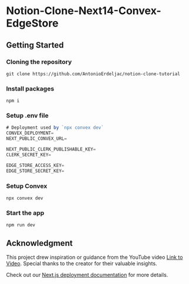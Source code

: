 # Notion-Clone-Next14-Convex-EdgeStore

## Getting Started

### Cloning the repository

```shell
git clone https://github.com/AntonioErdeljac/notion-clone-tutorial
```

### Install packages

```shell
npm i
```

### Setup .env file

```js
# Deployment used by `npx convex dev`
CONVEX_DEPLOYMENT=
NEXT_PUBLIC_CONVEX_URL=

NEXT_PUBLIC_CLERK_PUBLISHABLE_KEY=
CLERK_SECRET_KEY=

EDGE_STORE_ACCESS_KEY=
EDGE_STORE_SECRET_KEY=
```

### Setup Convex

```shell
npx convex dev

```

### Start the app

```shell
npm run dev
```

## Acknowledgment

This project drew inspiration or guidance from the YouTube video [Link to Video](https://www.youtube.com/watch?v=0OaDyjB9Ib8&t=8s). Special thanks to the creator for their valuable insights.

Check out our [Next.js deployment documentation](https://nextjs.org/docs/deployment) for more details.

